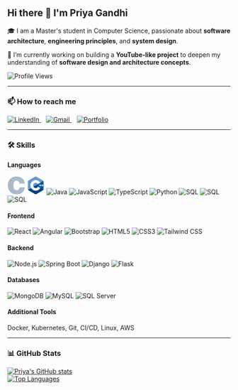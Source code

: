 ## Hi there 👋 I'm **Priya Gandhi**

🎓 I am a Master's student in Computer Science, passionate about **software architecture**, **engineering principles**, and **system design**.

🚀 I’m currently working on building a **YouTube-like project** to deepen my understanding of **software design and architecture concepts**.

![Profile Views](https://komarev.com/ghpvc/?username=PriyaGandhi311&label=Profile%20Views&color=0e75b6&style=flat)

---

### 📫 How to reach me

<a href="https://www.linkedin.com/in/pg46/" target="_blank">
  <img src="https://cdn.jsdelivr.net/gh/devicons/devicon/icons/linkedin/linkedin-original.svg" alt="LinkedIn" width="40" />
</a>
&nbsp;&nbsp;
<a href="mailto:pgandhi4@ncsu.edu" target="_blank">
  <img src="https://upload.wikimedia.org/wikipedia/commons/7/7e/Gmail_icon_%282020%29.svg" alt="Gmail" width="40" />
</a>
&nbsp;&nbsp;
<a href="https://your-portfolio-link.com" target="_blank">
  <img src="https://cdn-icons-png.flaticon.com/512/841/841364.png" alt="Portfolio" width="40" />
</a>

---

### 🛠️ Skills

#### **Languages**
<p>
  <img src="https://raw.githubusercontent.com/devicons/devicon/master/icons/c/c-original.svg" alt="C" width="40" />
  <img src="https://raw.githubusercontent.com/devicons/devicon/master/icons/cplusplus/cplusplus-original.svg" alt="C++" width="40" />
  <img src="https://www.vectorlogo.zone/logos/java/java-horizontal.svg" alt="Java" width="120" />
  <img src="https://www.vectorlogo.zone/logos/javascript/javascript-horizontal.svg" alt="JavaScript" width="120" />
  <img src="https://www.vectorlogo.zone/logos/typescriptlang/typescriptlang-ar21.svg" alt="TypeScript" width="120" />
  <img src="https://www.vectorlogo.zone/logos/python/python-horizontal.svg" alt="Python" width="120" />
  <img src="https://www.vectorlogo.zone/logos/mysql/mysql-horizontal.svg" alt="SQL" width="120" />
  <img src="https://raw.githubusercontent.com/yurijserrano/Github-Profile-Readme-Logos/master/databases/mysql.svg"  alt="SQL" width="40" />
  <img src="https://static-00.iconduck.com/assets.00/sql-icon-1024x1024-1o9l7bvx.png" alt="SQL" width="120" />

</p>

#### **Frontend**
<p>
  <img src="https://www.vectorlogo.zone/logos/reactjs/reactjs-ar21.svg" alt="React" height="50" />
  <img src="https://www.vectorlogo.zone/logos/angular/angular-ar21.svg" alt="Angular" height="50" />
  <img src="https://www.vectorlogo.zone/logos/getbootstrap/getbootstrap-ar21.svg" alt="Bootstrap" height="50" />
  <img src="https://www.vectorlogo.zone/logos/w3_html5/w3_html5-ar21.svg" alt="HTML5" height="50" />
  <img src="https://www.vectorlogo.zone/logos/w3_css/w3_css-ar21.svg" alt="CSS3" height="50" />
  <img src="https://www.vectorlogo.zone/logos/tailwindcss/tailwindcss-ar21.svg" alt="Tailwind CSS" height="50" />
</p>

#### **Backend**
<p>
  <img src="https://www.vectorlogo.zone/logos/nodejs/nodejs-horizontal.svg" alt="Node.js" height="50" />
  <img src="https://www.vectorlogo.zone/logos/springio/springio-ar21.svg" alt="Spring Boot" height="50" />
  <img src="https://www.vectorlogo.zone/logos/djangoproject/djangoproject-ar21.svg" alt="Django" height="50" />
  <img src="https://cdn.jsdelivr.net/gh/devicons/devicon/icons/flask/flask-original.svg" alt="Flask" width="40" />
</p>


#### **Databases**
<p>
  <img src="https://www.vectorlogo.zone/logos/mongodb/mongodb-ar21.svg" alt="MongoDB" height="50" />
  <img src="https://www.vectorlogo.zone/logos/mysql/mysql-horizontal.svg" alt="MySQL" height="30" />
  <img src="https://cdn.jsdelivr.net/gh/devicons/devicon/icons/microsoftsqlserver/microsoftsqlserver-plain.svg" alt="SQL Server" width="40" />
</p>


#### **Additional Tools**
Docker, Kubernetes, Git, CI/CD, Linux, AWS

---

### 📊 GitHub Stats

<a href="https://github.com/PriyaGandhi311">
  <img src="https://github-readme-stats.vercel.app/api?username=PriyaGandhi311&show_icons=true&theme=tokyonight" alt="Priya's GitHub stats" />
</a>

<br/>

<a href="https://github.com/PriyaGandhi311">
  <img src="https://github-readme-stats.vercel.app/api/top-langs/?username=PriyaGandhi311&layout=compact&theme=tokyonight" alt="Top Languages" />
</a>

